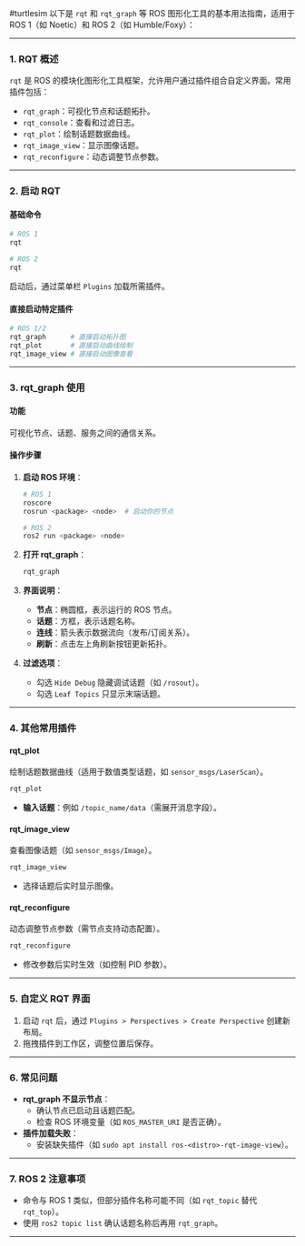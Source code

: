 #turtlesim 
以下是 `rqt` 和 `rqt_graph` 等 ROS 图形化工具的基本用法指南，适用于 ROS 1（如 Noetic）和 ROS 2（如 Humble/Foxy）：

---

### **1. RQT 概述**
`rqt` 是 ROS 的模块化图形化工具框架，允许用户通过插件组合自定义界面。常用插件包括：
- `rqt_graph`：可视化节点和话题拓扑。
- `rqt_console`：查看和过滤日志。
- `rqt_plot`：绘制话题数据曲线。
- `rqt_image_view`：显示图像话题。
- `rqt_reconfigure`：动态调整节点参数。

---

### **2. 启动 RQT**
#### **基础命令**
```bash
# ROS 1
rqt

# ROS 2
rqt
```
启动后，通过菜单栏 `Plugins` 加载所需插件。

#### **直接启动特定插件**
```bash
# ROS 1/2
rqt_graph      # 直接启动拓扑图
rqt_plot       # 直接启动曲线绘制
rqt_image_view # 直接启动图像查看
```

---

### **3. rqt_graph 使用**
#### **功能**
可视化节点、话题、服务之间的通信关系。

#### **操作步骤**
1. **启动 ROS 环境**：
   ```bash
   # ROS 1
   roscore
   rosrun <package> <node>  # 启动你的节点

   # ROS 2
   ros2 run <package> <node>
   ```

2. **打开 rqt_graph**：
   ```bash
   rqt_graph
   ```

3. **界面说明**：
   - **节点**：椭圆框，表示运行的 ROS 节点。
   - **话题**：方框，表示话题名称。
   - **连线**：箭头表示数据流向（发布/订阅关系）。
   - **刷新**：点击左上角刷新按钮更新拓扑。

4. **过滤选项**：
   - 勾选 `Hide Debug` 隐藏调试话题（如 `/rosout`）。
   - 勾选 `Leaf Topics` 只显示末端话题。

---

### **4. 其他常用插件**
#### **rqt_plot**
绘制话题数据曲线（适用于数值类型话题，如 `sensor_msgs/LaserScan`）。
```bash
rqt_plot
```
- **输入话题**：例如 `/topic_name/data`（需展开消息字段）。

#### **rqt_image_view**
查看图像话题（如 `sensor_msgs/Image`）。
```bash
rqt_image_view
```
- 选择话题后实时显示图像。

#### **rqt_reconfigure**
动态调整节点参数（需节点支持动态配置）。
```bash
rqt_reconfigure
```
- 修改参数后实时生效（如控制 PID 参数）。

---

### **5. 自定义 RQT 界面**
1. 启动 `rqt` 后，通过 `Plugins > Perspectives > Create Perspective` 创建新布局。
2. 拖拽插件到工作区，调整位置后保存。

---

### **6. 常见问题**
- **rqt_graph 不显示节点**：
  - 确认节点已启动且话题匹配。
  - 检查 ROS 环境变量（如 `ROS_MASTER_URI` 是否正确）。
- **插件加载失败**：
  - 安装缺失插件（如 `sudo apt install ros-<distro>-rqt-image-view`）。

---

### **7. ROS 2 注意事项**
- 命令与 ROS 1 类似，但部分插件名称可能不同（如 `rqt_topic` 替代 `rqt_top`）。
- 使用 `ros2 topic list` 确认话题名称后再用 `rqt_graph`。

---
